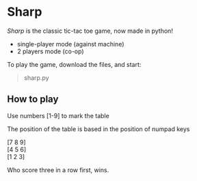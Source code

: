 # <h1>Sharp</h1>
<p><i>Sharp</i> is the classic tic-tac toe game, now made in python!</p>
<ul>
  <li>single-player mode (against machine)</li>
  <li>2 players mode (co-op)</li>
</ul>

<p>To play the game, download the files, and start:</p>
<blockquote>sharp.py</blockquote>

<h2>How to play</h2>

<p>Use numbers [1-9] to mark the table</p>
<p>The position of the table is based in the position of numpad keys</p>

[7 8 9]<br>[4 5 6]<br> [1 2 3]

<p>Who score three in a row first, wins.</p>
